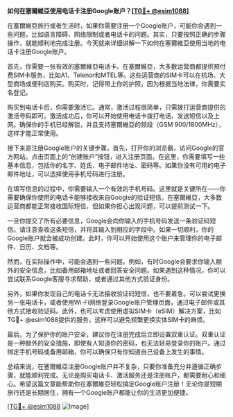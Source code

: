 **如何在塞爾維亞使用电话卡注册Google账户？[[TG💪+ @esim1088](https://t.me/s/esim1088)]**

在塞爾維亞旅行或者生活时，如果你需要注册一个Google账户，可能你会遇到一些问题，比如语言障碍、网络限制或者电话卡的问题。其实，只要按照正确的步骤操作，就能顺利地完成注册。今天就来详细讲解一下如何在塞爾維亞使用当地的电话卡注册Google账户。

首先，你需要一张有效的塞爾維亞电话卡。在塞爾維亞，大多数运营商都提供预付费SIM卡服务，比如A1、Telenor和MTEL等。这些运营商的SIM卡可以在机场、大型商场或便利店购买。购买时，记得带上你的护照，因为根据当地法律，你需要实名登记。

购买到电话卡后，你需要激活它。通常，激活过程很简单，只需拨打运营商提供的激活号码即可。激活成功后，你可以开始使用电话卡拨打电话、发送短信以及上网。确保你的手机已经解锁，并且支持塞爾維亞的频段（GSM 900/1800MHz），这样才能正常使用。

接下来是注册Google账户的关键步骤。首先，打开你的浏览器，访问Google的官方网站。点击页面上的“创建账户”按钮，进入注册页面。在这里，你需要填写一些基本信息，包括你的名字、姓氏、电子邮件地址、密码等。如果你没有可用的电子邮件地址，可以选择使用手机号码进行注册。

在填写信息的过程中，你需要输入一个有效的手机号码。这里就是关键所在——你需要确保你使用的电话卡能够接收来自Google的验证短信。在塞爾維亞，大多数运营商都能正常接收国际短信，但如果你担心出现问题，可以提前测试一下。

一旦你提交了所有必要信息，Google会向你输入的手机号码发送一条验证码短信。请注意查收这条短信，并将其输入到相应的字段中。如果一切顺利，你的Google账户就会被成功创建。此时，你可以开始使用这个账户来管理你的电子邮件、日历、文档等。

然而，在实际操作中，可能会遇到一些问题。例如，有时Google会要求你输入额外的安全信息，比如备用邮箱地址或者回答安全问题。如果遇到这种情况，你可以尝试联系Google客服寻求帮助，或者通过其他方式验证身份。

另外，如果你发现自己的电话卡无法接收验证码短信，也不要着急。可以尝试更换另一张电话卡，或者使用Wi-Fi网络登录Google账户管理页面，通过电子邮件或其他方式接收验证码。此外，也可以考虑使用虚拟SIM卡（eSIM）解决方案，比如TG💪+ @esim1088提供的服务，这样可以避免频繁更换实体SIM卡的麻烦。

最后，为了保护你的账户安全，建议你在注册完成后立即设置双重认证。双重认证是一种额外的安全措施，即使有人知道你的密码，也无法轻易登录你的账户。通过绑定手机号码或备用邮箱，你可以确保只有你知道自己设备上发生的事情。

总结来说，在塞爾維亞注册Google账户并不复杂，只要你准备充分并遵循正确步骤，就能顺利完成。无论是购买电话卡、激活服务还是注册账户，都需要耐心和细心。希望这篇文章能帮助你在塞爾維亞轻松搞定Google账户注册！无论你是短期旅行还是长期居住，拥有一个Google账户都能让你的生活更加便捷。

[[TG💪+ @esim1088](https://t.me/s/esim1088) ![Image](https://i.postimg.cc/4NQfJmqS/Snipaste-2025-05-13-00-14-12.png)]